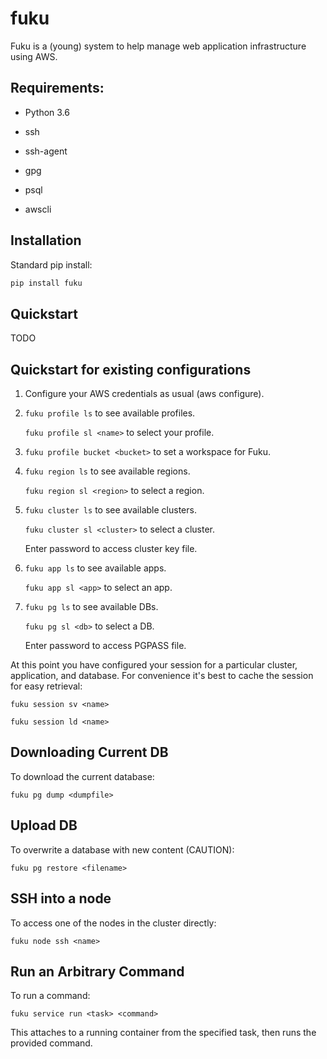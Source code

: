 # fuku

Fuku is a (young) system to help manage web application infrastructure
using AWS.


## Requirements:

 * Python 3.6

 * ssh

 * ssh-agent

 * gpg

 * psql

 * awscli


## Installation

Standard pip install:

```bash
pip install fuku
```


## Quickstart

TODO


## Quickstart for existing configurations

 1. Configure your AWS credentials as usual (aws configure).

 2. `fuku profile ls` to see available profiles.

    `fuku profile sl <name>` to select your profile.

 3. `fuku profile bucket <bucket>` to set a workspace for Fuku.

 4. `fuku region ls` to see available regions.

    `fuku region sl <region>` to select a region.

 5. `fuku cluster ls` to see available clusters.

    `fuku cluster sl <cluster>` to select a cluster.

    Enter password to access cluster key file.

 6. `fuku app ls` to see available apps.

    `fuku app sl <app>` to select an app.

 7. `fuku pg ls` to see available DBs.

    `fuku pg sl <db>` to select a DB.

    Enter password to access PGPASS file.

At this point you have configured your session for a particular cluster, application,
and database. For convenience it's best to cache the session for easy retrieval:

 `fuku session sv <name>`

 `fuku session ld <name>`


## Downloading Current DB

To download the current database:

 `fuku pg dump <dumpfile>`


## Upload DB

To overwrite a database with new content (CAUTION):

 `fuku pg restore <filename>`


## SSH into a node

To access one of the nodes in the cluster directly:

 `fuku node ssh <name>`


## Run an Arbitrary Command

To run a command:

 `fuku service run <task> <command>`

This attaches to a running container from the specified task, then
runs the provided command.
